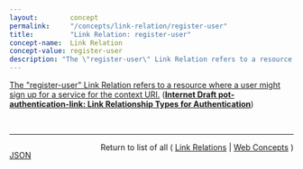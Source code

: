 ```yaml
---
layout:        concept
permalink:     "/concepts/link-relation/register-user"
title:         "Link Relation: register-user"
concept-name:  Link Relation
concept-value: register-user
description: "The \"register-user\" Link Relation refers to a resource where a user might sign up for a service for the context URI."
---
```


[The "register-user" Link Relation refers to a resource where a user might sign up for a service for the context URI.](http://tools.ietf.org/html/draft-pot-authentication-link#section-5 "Read documentation for Link Relation &#34;register-user&#34;") (**[Internet Draft pot-authentication-link: Link Relationship Types for Authentication](/specs/IETF/I-D/pot-authentication-link "This specification defines a set of relationships that may be used to indicate where a user may authenticate, log out, register a new account or find out who is currently authenticated.")**)

<br/>
<hr/>

<p style="float : left"><a href="./register-user.json" title="JSON representing this particular Web Concept value">JSON</a></p>
<p style="text-align: right">Return to list of all ( <a href="../link-relation/">Link Relations</a> | <a href="../">Web Concepts</a> )</p>
